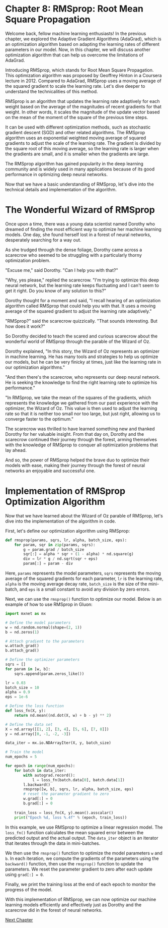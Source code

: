 # Chapter 8: RMSprop: Root Mean Square Propagation

Welcome back, fellow machine learning enthusiasts! In the previous chapter, we explored the Adaptive Gradient Algorithms (AdaGrad), which is an optimization algorithm based on adapting the learning rates of different parameters in our model. Now, in this chapter, we will discuss another optimization algorithm that can help us overcome the limitations of AdaGrad.

Introducing RMSprop, which stands for Root Mean Square Propagation. This optimization algorithm was proposed by Geoffrey Hinton in a Coursera lecture in 2012. Compared to AdaGrad, RMSprop uses a moving average of the squared gradient to scale the learning rate. Let's dive deeper to understand the technicalities of this method.

RMSprop is an algorithm that updates the learning rate adaptively for each weight based on the average of the magnitudes of recent gradients for that weight. In other words, it scales the magnitude of the update vector based on the mean of the moment of the square of the previous time steps.

It can be used with different optimization methods, such as stochastic gradient descent (SGD) and other related algorithms. The RMSprop algorithm uses an exponential weighted moving average of squared gradients to adjust the scale of the learning rate. The gradient is divided by the square root of this moving average, so the learning rate is larger when the gradients are small, and it is smaller when the gradients are large.

The RMSprop algorithm has gained popularity in the deep learning community and is widely used in many applications because of its good performance in optimizing deep neural networks.

Now that we have a basic understanding of RMSprop, let's dive into the technical details and implementation of the algorithm.
# The Wonderful Wizard of RMSprop

Once upon a time, there was a young data scientist named Dorothy who dreamed of finding the most efficient way to optimize her machine learning models. One day, she found herself lost in a forest of neural networks, desperately searching for a way out.

As she trudged through the dense foliage, Dorothy came across a scarecrow who seemed to be struggling with a particularly thorny optimization problem.

"Excuse me," said Dorothy. "Can I help you with that?"

"Why, yes please," replied the scarecrow. "I'm trying to optimize this deep neural network, but the learning rate keeps fluctuating and I can't seem to get it right. Do you know of any solution to this?"

Dorothy thought for a moment and said, "I recall hearing of an optimization algorithm called RMSprop that could help you with that. It uses a moving average of the squared gradient to adjust the learning rate adaptively."

"RMSprop?" said the scarecrow quizzically. "That sounds interesting. But how does it work?"

So Dorothy decided to teach the scared and curious scarecrow about the wonderful world of RMSprop through the parable of the Wizard of Oz.

Dorothy explained, "In this story, the Wizard of Oz represents an optimizer in machine learning. He has many tools and strategies to help us optimize our models, but he can be very finicky at times, just like the learning rate in our optimization algorithms."

"And then there's the scarecrow, who represents our deep neural network. He is seeking the knowledge to find the right learning rate to optimize his performance."

"In RMSprop, we take the mean of the squares of the gradients, which represents the knowledge we gathered from our past experience with the optimizer, the Wizard of Oz. This value is then used to adjust the learning rate so that it is neither too small nor too large, but just right, allowing us to converge faster to the optimum."

The scarecrow was thrilled to have learned something new and thanked Dorothy for her valuable insight. From that day on, Dorothy and the scarecrow continued their journey through the forest, arming themselves with the knowledge of RMSprop to conquer all optimization problems that lay ahead.

And so, the power of RMSprop helped the brave duo to optimize their models with ease, making their journey through the forest of neural networks an enjoyable and successful one.
# Implementation of RMSprop Optimization Algorithm

Now that we have learned about the Wizard of Oz parable of RMSprop, let's dive into the implementation of the algorithm in code. 

First, let's define our optimization algorithm using RMSprop:

```python
def rmsprop(params, sqrs, lr, alpha, batch_size, eps):
    for param, sqr in zip(params, sqrs):
        g = param.grad / batch_size
        sqr[:] = alpha * sqr + (1 - alpha) * nd.square(g)
        div = lr * g / nd.sqrt(sqr + eps)
        param[:] = param - div
```

Here, `params` represents the model parameters, `sqrs` represents the moving average of the squared gradients for each parameter, `lr` is the learning rate, `alpha` is the moving average decay rate, `batch_size` is the size of the mini-batch, and `eps` is a small constant to avoid any division by zero errors.

Next, we can use the `rmsprop()` function to optimize our model. Below is an example of how to use RMSprop in Gluon:

```python
import mxnet as mx

# Define the model parameters
w = nd.random.normal(shape=(2, 1))
b = nd.zeros(1)

# Attach gradient to the parameters
w.attach_grad()
b.attach_grad()

# Define the optimizer parameters
sqrs = []
for param in [w, b]:
    sqrs.append(param.zeros_like())

lr = 0.03
batch_size = 10
alpha = 0.9
eps = 1e-6

# Define the loss function
def loss_fn(X, y):
    return nd.mean((nd.dot(X, w) + b - y) ** 2)

# Define the data set
X = nd.array([[1, 2], [3, 4], [5, 6], [7, 8]])
y = nd.array([0, -1, -2, -3])

data_iter = mx.io.NDArrayIter(X, y, batch_size)

# Train the model
num_epochs = 5

for epoch in range(num_epochs):
    for batch in data_iter:
        with autograd.record():
            l = loss_fn(batch.data[0], batch.data[1])
        l.backward()
        rmsprop([w, b], sqrs, lr, alpha, batch_size, eps)
        # reset the parameter gradient to zero
        w.grad[:] = 0
        b.grad[:] = 0
        
    train_loss = loss_fn(X, y).mean().asscalar()
    print("Epoch %d, loss %.4f" % (epoch, train_loss))
```

In this example, we use RMSprop to optimize a linear regression model. The `loss_fn()` function calculates the mean squared error between the predicted output and the actual output. The `data_iter` object is an iterator that iterates through the data in mini-batches.

We then use the `rmsprop()` function to optimize the model parameters `w` and `b`. In each iteration, we compute the gradients of the parameters using the `backward()` function, then use the `rmsprop()` function to update the parameters. We reset the parameter gradient to zero after each update using `grad[:] = 0`.

Finally, we print the training loss at the end of each epoch to monitor the progress of the model.

With this implementation of RMSprop, we can now optimize our machine learning models efficiently and effectively just as Dorothy and the scarecrow did in the forest of neural networks.


[Next Chapter](09_Chapter09.md)